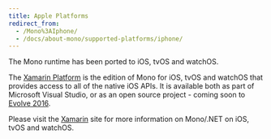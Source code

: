 ```yaml
---
title: Apple Platforms
redirect_from:
  - /Mono%3AIphone/
  - /docs/about-mono/supported-platforms/iphone/
---
```


The Mono runtime has been ported to iOS, tvOS and watchOS.

The [Xamarin Platform](http://xamarin.com/platform) is the edition of
Mono for  iOS, tvOS and watchOS that provides access to all of the
native iOS APIs. It is available both as part of Microsoft Visual Studio, or as
an open source project - coming soon to [Evolve 2016](https://evolve.xamarin.com/).

Please visit the [Xamarin](http://xamarin.com/) site for more information on Mono/.NET on iOS, tvOS and watchOS.
